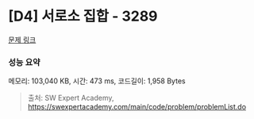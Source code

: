 # [D4] 서로소 집합 - 3289 

[문제 링크](https://swexpertacademy.com/main/code/problem/problemDetail.do?contestProbId=AWBJKA6qr2oDFAWr) 

### 성능 요약

메모리: 103,040 KB, 시간: 473 ms, 코드길이: 1,958 Bytes



> 출처: SW Expert Academy, https://swexpertacademy.com/main/code/problem/problemList.do